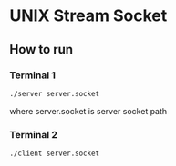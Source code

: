 # UNIX Stream Socket

## How to run

### Terminal 1
```bash
./server server.socket
```
where server.socket is server socket path

### Terminal 2
```bash
./client server.socket 
```
